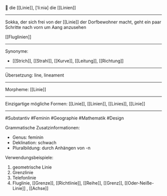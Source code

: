 🔵 die [[Linie]], [ˈliːniə]
die [[Linien]]

---
Sokka, der sich frei von der [[Linie]] der Dorfbewohner macht, geht ein paar Schritte nach vorn um Aang anzusehen

[[Fluglinien]]

---
Synonyme:
- [[Strich]], [[Strahl]], [[Kurve]], [[Leitung]], [[Richtung]]

---
Übersetzung: line, lineament

---
Morpheme:
[[Linie]]

---
Einzigartige mögliche Formen: [[Linie]], [[Linien]], [[Linies]], [[Linie]]

---
#Substantiv #Feminin #Geographie #Mathematik #Design

Grammatische Zusatzinformationen:
- Genus: feminin
- Deklination: schwach
- Pluralbildung: durch Anhängen von -n

Verwendungsbeispiele:
1. geometrische Linie
2. Grenzlinie
3. Telefonlinie
4. Fluglinie, [[Grenze]], [[Richtlinie]], [[Reihe]], [[Grenz]], [[Oder-Neiße-Linie]]
, [[Achse]]